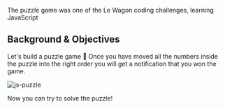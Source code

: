 The puzzle game was one of the Le Wagon coding challenges, learning JavaScript


## Background & Objectives

Let's build a puzzle game 🧩
Once you have moved all the numbers inside the puzzle into the right order you will get a notification that you won the game.

![js-puzzle](https://raw.githubusercontent.com/lewagon/fullstack-images/master/frontend/js_puzzle.gif)

Now you can try to solve the puzzle!
